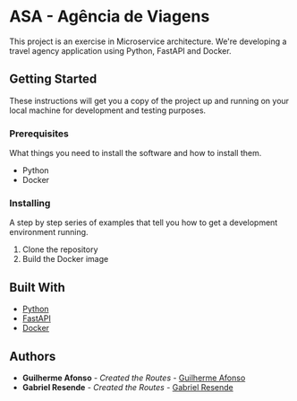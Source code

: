 # ASA - Agência de Viagens

This project is an exercise in Microservice architecture. We're developing a travel agency application using Python, FastAPI and Docker.


## Getting Started

These instructions will get you a copy of the project up and running on your local machine for development and testing purposes.

### Prerequisites

What things you need to install the software and how to install them.

- Python
- Docker

### Installing

A step by step series of examples that tell you how to get a development environment running.

1. Clone the repository
2. Build the Docker image

## Built With

- [Python](https://www.python.org/)
- [FastAPI](https://fastapi.tiangolo.com/)
- [Docker](https://www.docker.com/)

## Authors

- **Guilherme Afonso** - *Created the Routes* - [Guilherme Afonso](https://github.com/guilhermeaam)
- **Gabriel Resende** - *Created the Routes* - [Gabriel Resende](https://github.com/GabrielRSoares)
